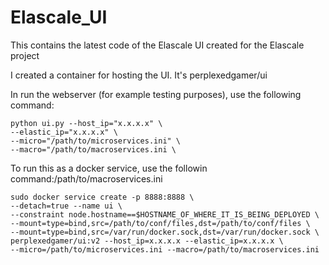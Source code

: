 # Elascale_UI
This contains the latest code of the Elascale UI created for the Elascale project 

I created a container for hosting the UI. It's perplexedgamer/ui

In run the webserver (for example testing purposes), use the following command:
```
python ui.py --host_ip="x.x.x.x" \
--elastic_ip="x.x.x.x" \
--micro="/path/to/microservices.ini" \
--macro="/path/to/macroservices.ini \
```
To run this as a docker service, use the followin command:/path/to/macroservices.ini 
```
sudo docker service create -p 8888:8888 \ 
--detach=true --name ui \ 
--constraint node.hostname==$HOSTNAME_OF_WHERE_IT_IS_BEING_DEPLOYED \ 
--mount=type=bind,src=/path/to/conf/files,dst=/path/to/conf/files \ 
--mount=type=bind,src=/var/run/docker.sock,dst=/var/run/docker.sock \
perplexedgamer/ui:v2 --host_ip=x.x.x.x --elastic_ip=x.x.x.x \ 
--micro=/path/to/microservices.ini --macro=/path/to/macroservices.ini
```
